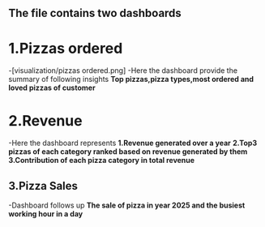 ## The file contains two dashboards
# 1.Pizzas ordered
  -[visualization/pizzas ordered.png]
  -Here the dashboard provide the summary of following insights
   **Top pizzas,pizza types,most ordered and loved pizzas of customer**
# 2.Revenue
  -Here the dashboard represents
  **1.Revenue generated over a year**
  **2.Top3 pizzas of each category ranked based on revenue generated by them**
  **3.Contribution of each pizza category in total revenue**
## 3.Pizza Sales
  -Dashboard follows up 
  **The sale of pizza in year 2025 and the busiest working hour in a day**
